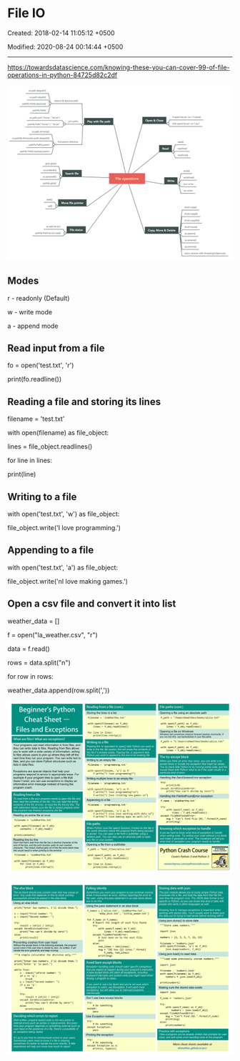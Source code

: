 # File IO

Created: 2018-02-14 11:05:12 +0500

Modified: 2020-08-24 00:14:44 +0500

---

<https://towardsdatascience.com/knowing-these-you-can-cover-99-of-file-operations-in-python-84725d82c2df>

![Image for post](media/File-IO-image1.png)

## Modes

r - readonly (Default)

w - write mode

a - append mode

## Read input from a file

fo = open('test.txt', 'r')

print(fo.readline())

## Reading a file and storing its lines

filename = 'test.txt'

with open(filename) as file_object:

lines = file_object.readlines()

for line in lines:

print(line)

## Writing to a file

with open('test.txt', 'w') as file_object:

file_object.write('I love programming.')

## Appending to a file

with open('test.txt', 'a') as file_object:

file_object.write('nI love making games.')

## Open a csv file and convert it into list

weather_data = []

f = open("la_weather.csv", "r")

data = f.read()

rows = data.split("n")

for row in rows:

weather_data.append(row.split(','))

![image](media/File-IO-image2.png)

![image](media/File-IO-image3.png)
